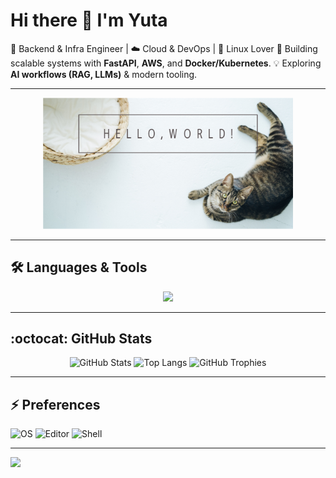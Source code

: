 # Hi there 👋 I'm Yuta

🔧 Backend & Infra Engineer | ☁️ Cloud & DevOps | 🐧 Linux Lover
🚀 Building scalable systems with **FastAPI**, **AWS**, and **Docker/Kubernetes**.
💡 Exploring **AI workflows (RAG, LLMs)** & modern tooling.

---

<p align="center">
  <img src="./images/hello-world.png" alt="hello world" title="Hello!" width="400"/>
</p>

---

## 🛠 Languages & Tools

<p align="center">
  <img src="https://skillicons.dev/icons?i=python,aws,docker,kubernetes,linux,github,githubactions,vscode,neovim,vim,bash&theme=dark&perline=6"/>
</p>

---

## :octocat: GitHub Stats

<div align="center">

<img alt="GitHub Stats" src="https://github-readme-stats.vercel.app/api?username=yuta3003&count_private=true&show_icons=true&theme=nord" height="150"/>
<img alt="Top Langs" src="https://github-readme-stats.vercel.app/api/top-langs/?username=yuta3003&layout=compact&theme=nord" height="150"/>

<img alt="GitHub Trophies" src="https://github-profile-trophy.vercel.app/?username=yuta3003&theme=nord&margin-w=8&column=4" height="150"/>
</div>

---

## ⚡ Preferences

![OS](https://img.shields.io/badge/OS-Linux/macOS-2bbc8a?logo=apple&logoColor=white)
![Editor](https://img.shields.io/badge/Editor-Neovim-57a143?logo=neovim&logoColor=white)
![Shell](https://img.shields.io/badge/Shell-Zsh-4EAA25?logo=gnu-bash&logoColor=white)

---

![](https://komarev.com/ghpvc/?username=yuta3003&color=blue)
